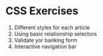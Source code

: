 # CSS Exercises

1. Different styles for each article
1. Using basic relationship selectors
1. Validate yor banking form
1. Interactive navigation bar